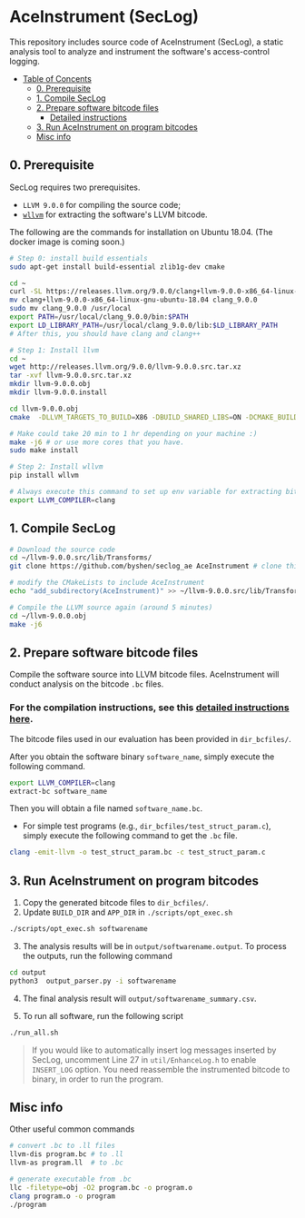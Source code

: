 # AceInstrument (SecLog)


This repository includes source code of AceInstrument (SecLog), a static analysis tool to analyze and instrument the software's access-control logging.

- [Table of Concents](#aceinstrument--seclog-)
  * [0. Prerequisite](#0-prerequisite)
  * [1. Compile SecLog](#1-compile-seclog)
  * [2. Prepare software bitcode files](#2-prepare-software-bitcode-files)
    + [Detailed instructions](./compile-software.md)
  * [3. Run AceInstrument on program bitcodes](#3-run-aceinstrument-on-program-bitcodes)
  * [Misc info](#misc-info)


## 0. Prerequisite
SecLog requires two prerequisites.
- `LLVM 9.0.0` for compiling the source code; 
- [`wllvm`](https://github.com/travitch/whole-program-llvm) for extracting the software's LLVM bitcode. 

The following are the commands for installation on Ubuntu 18.04. (The docker image is coming soon.)

```bash
# Step 0: install build essentials
sudo apt-get install build-essential zlib1g-dev cmake

cd ~
curl -SL https://releases.llvm.org/9.0.0/clang+llvm-9.0.0-x86_64-linux-gnu-ubuntu-18.04.tar.xz | tar -xJC .
mv clang+llvm-9.0.0-x86_64-linux-gnu-ubuntu-18.04 clang_9.0.0
sudo mv clang_9.0.0 /usr/local
export PATH=/usr/local/clang_9.0.0/bin:$PATH
export LD_LIBRARY_PATH=/usr/local/clang_9.0.0/lib:$LD_LIBRARY_PATH
# After this, you should have clang and clang++

# Step 1: Install llvm
cd ~
wget http://releases.llvm.org/9.0.0/llvm-9.0.0.src.tar.xz
tar -xvf llvm-9.0.0.src.tar.xz
mkdir llvm-9.0.0.obj
mkdir llvm-9.0.0.install

cd llvm-9.0.0.obj
cmake  -DLLVM_TARGETS_TO_BUILD=X86 -DBUILD_SHARED_LIBS=ON -DCMAKE_BUILD_TYPE="Debug" -DCMAKE_INSTALL_PREFIX=../llvm-9.0.0.install -DCMAKE_C_COMPILER=clang -DCMAKE_CXX_COMPILER=clang++ -DBUILD_SHARED_LIBS=ON ../llvm-9.0.0.src

# Make could take 20 min to 1 hr depending on your machine :)
make -j6 # or use more cores that you have.
sudo make install 

# Step 2: Install wllvm
pip install wllvm

# Always execute this command to set up env variable for extracting bitcode
export LLVM_COMPILER=clang 
```

## 1. Compile SecLog

```bash 
# Download the source code
cd ~/llvm-9.0.0.src/lib/Transforms/
git clone https://github.com/byshen/seclog_ae AceInstrument # clone this repo

# modify the CMakeLists to include AceInstrument
echo "add_subdirectory(AceInstrument)" >> ~/llvm-9.0.0.src/lib/Transforms/CMakeLists.txt

# Compile the LLVM source again (around 5 minutes)
cd ~/llvm-9.0.0.obj
make -j6
```

## 2. Prepare software bitcode files

Compile the software source into LLVM bitcode files. AceInstrument will conduct analysis on the bitcode `.bc` files.

### For the compilation instructions, see this [detailed instructions here](./compile-software.md). 

The bitcode files used in our evaluation has been provided in `dir_bcfiles/`.

After you obtain the software binary `software_name`, simply execute the following command.


```bash 
export LLVM_COMPILER=clang 
extract-bc software_name
```
Then you will obtain a file named `software_name.bc`.

- For simple test programs (e.g., `dir_bcfiles/test_struct_param.c`), simply execute the following command to get the `.bc` file.

```bash
clang -emit-llvm -o test_struct_param.bc -c test_struct_param.c 
```


## 3. Run AceInstrument on program bitcodes

1. Copy the generated bitcode files to `dir_bcfiles/`.
2. Update `BUILD_DIR` and `APP_DIR` in `./scripts/opt_exec.sh`
```bash
./scripts/opt_exec.sh softwarename
```

3. The analysis results will be in `output/softwarename.output`. To process the outputs, run the following command

```bash
cd output
python3  output_parser.py -i softwarename
```
4. The final analysis result will `output/softwarename_summary.csv`.

5. To run all software, run the following script
```bash
./run_all.sh
```

> If you would like to automatically insert log messages inserted by SecLog, uncomment Line 27 in `util/EnhanceLog.h` to enable `INSERT_LOG` option. You need reassemble the instrumented bitcode to binary, in order to run the program.
## Misc info

Other useful common commands

```bash
# convert .bc to .ll files
llvm-dis program.bc # to .ll
llvm-as program.ll  # to .bc

# generate executable from .bc
llc -filetype=obj -O2 program.bc -o program.o
clang program.o -o program
./program
```

